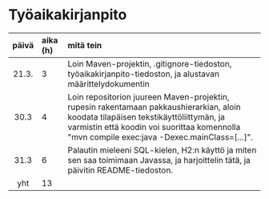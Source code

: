 # Työaikakirjanpito

| päivä | aika (h) | mitä tein  |
| :----:|:---------| :-----|
| 21.3. | 3        | Loin Maven-projektin, .gitignore-tiedoston, työaikakirjanpito-tiedoston, ja alustavan määrittelydokumentin |
| 30.3  | 4        | Loin repositorion juureen Maven-projektin, rupesin rakentamaan pakkaushierarkian, aloin koodata tilapäisen tekstikäyttöliittymän, ja varmistin että koodin voi suorittaa komennolla "mvn compile exec:java -Dexec.mainClass=[...]".
| 31.3  | 6        | Palautin mieleeni SQL-kielen, H2:n käyttö ja miten sen saa toimimaan Javassa, ja harjoittelin tätä, ja päivitin README-tiedoston.
| yht   | 13       |
